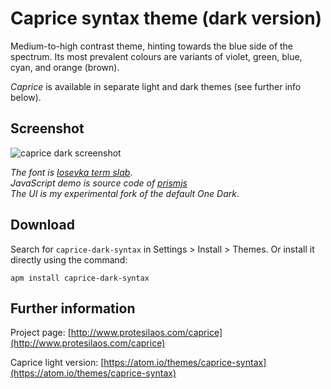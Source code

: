 # Caprice syntax theme (dark version)

Medium-to-high contrast theme, hinting towards the blue side of the spectrum. Its most prevalent colours are variants of violet, green, blue, cyan, and orange (brown).

*Caprice* is available in separate light and dark themes (see further info below).

## Screenshot

![caprice dark screenshot](https://raw.githubusercontent.com/protesilaos/prot16/master/caprice/img/caprice_dark_sample.png)

*The font is [Iosevka term slab](https://github.com/be5invis/Iosevka)*.  
*JavaScript demo is source code of [prismjs](http://prismjs.com/)*  
*The UI is my experimental fork of the default One Dark*.

## Download

Search for `caprice-dark-syntax` in Settings > Install > Themes. Or install it directly using the command:

```shell
apm install caprice-dark-syntax
```

## Further information

Project page: [http://www.protesilaos.com/caprice](http://www.protesilaos.com/caprice)

Caprice light version: [https://atom.io/themes/caprice-syntax](https://atom.io/themes/caprice-syntax)
